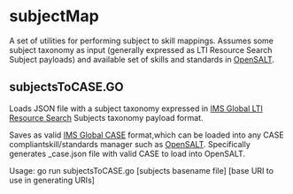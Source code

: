 # subjectMap
A set of utilities for performing subject to skill mappings. Assumes some 
subject taxonomy as input (generally expressed as LTI Resource Search Subject payloads) and available set of skills and standards in [OpenSALT](http://opensalt.org).

## subjectsToCASE.GO

Loads JSON file with a subject taxonomy expressed in [IMS Global LTI Resource Search](http://imsglobal.org/resource-search) Subjects taxonomy payload format.

Saves as valid [IMS Global CASE](http://www.imsglobal.org/activity/case) format,which can be loaded into any CASE compliantskill/standards manager such as [OpenSALT](http://opensalt.org). Specifically generates <basename>_case.json file with valid CASE to load into OpenSALT. 

Usage:
   go run subjectsToCASE.go [subjects basename file] [base URI to use in generating URIs]
